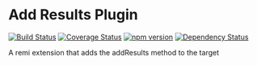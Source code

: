 # Add Results Plugin

[![Build Status](https://travis-ci.org/Topmarks/remi-topmarks-results.svg?branch=master)](https://travis-ci.org/Topmarks/remi-topmarks-results) [![Coverage Status](https://coveralls.io/repos/github/Topmarks/remi-topmarks-results/badge.svg?branch=master)](https://coveralls.io/github/Topmarks/remi-topmarks-results?branch=master) [![npm version](https://badge.fury.io/js/remi-topmarks-results.svg)](https://badge.fury.io/js/remi-topmarks-results) [![Dependency Status](https://david-dm.org/topmarks/remi-topmarks-results.svg)](https://david-dm.org/topmarks/remi-topmarks-results)

A remi extension that adds the addResults method to the target
